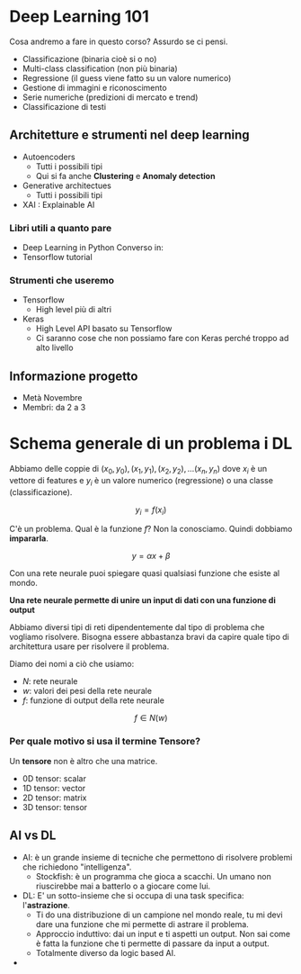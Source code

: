 # Deep Learning 101

Cosa andremo a fare in questo corso? Assurdo se ci pensi.

- Classificazione (binaria cioè si o no)
- Multi-class classification (non più binaria)
- Regressione (il guess viene fatto su un valore numerico)
- Gestione di immagini e riconoscimento
- Serie numeriche (predizioni di mercato e trend)
- Classificazione di testi

## Architetture e strumenti nel deep learning
- Autoencoders
    - Tutti i possibili tipi
    - Qui si fa anche **Clustering** e **Anomaly detection**
- Generative architectues
    - Tutti i possibili tipi
- XAI : Explainable AI 

### Libri utili a quanto pare
- Deep Learning in Python
Converso in:
- Tensorflow tutorial

### Strumenti che useremo
- Tensorflow
  - High level più di altri
- Keras
  - High Level API basato su Tensorflow
  - Ci saranno cose che non possiamo fare con Keras perché troppo ad alto livello

## Informazione progetto
- Metà Novembre
- Membri: da 2 a 3

# Schema generale di un problema i DL
Abbiamo delle coppie di $(x_0,y_0), (x_1,y_1), (x_2,y_2), ...(x_n, y_n)$ dove $x_i$ è un vettore di features e $y_i$ è un valore numerico (regressione) o una classe (classificazione).

$$y_i = f(x_i)$$

C'è un problema. Qual è la funzione $f$? Non la conosciamo. Quindi dobbiamo **impararla**.

$$y = \alpha x + \beta$$

Con una rete neurale puoi spiegare quasi qualsiasi funzione che esiste al mondo.

**Una rete neurale permette di unire un input di dati con una funzione di output**

Abbiamo diversi tipi di reti dipendentemente dal tipo di problema che vogliamo risolvere. Bisogna essere
abbastanza bravi da capire quale tipo di architettura usare per risolvere il problema.

Diamo dei nomi a ciò che usiamo:
- $N$: rete neurale
- $w$: valori dei pesi della rete neurale
- $f$: funzione di output della rete neurale

$$ f \in N(w)$$

### Per quale motivo si usa il termine Tensore?

Un **tensore** non è altro che una matrice.
- 0D tensor: scalar
- 1D tensor: vector
- 2D tensor: matrix
- 3D tensor: tensor

## AI vs DL
- AI: è un grande insieme di tecniche che permettono di risolvere problemi che richiedono "intelligenza".
  - Stockfish: è un programma che gioca a scacchi. Un umano non riuscirebbe mai a batterlo o a giocare come lui.
- DL: E' un sotto-insieme che si occupa di una task specifica: l'**astrazione**.
  - Ti do una distribuzione di un campione nel mondo reale, tu mi devi dare una funzione che mi permette di astrare il problema.
  - Approccio induttivo: dai un input e ti aspetti un output. Non sai come è fatta la funzione che ti permette di passare da input a output.
  - Totalmente diverso da logic based AI.   
- 